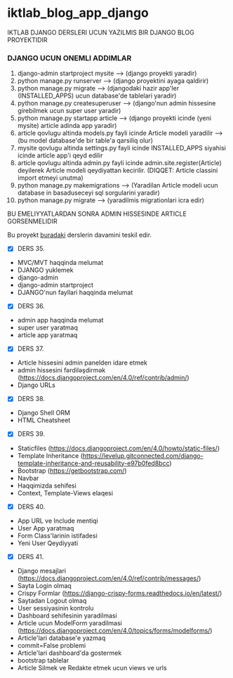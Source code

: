 # iktlab_blog_app_django
IKTLAB DJANGO DERSLERI UCUN YAZILMIS BIR DJANGO BLOG PROYEKTIDIR 

### DJANGO UCUN ONEMLI ADDIMLAR
1. django-admin startproject mysite --> (django proyekti yaradir)
2. python manage.py runserver --> (django proyektini ayaga qaldirir)
3. python manage.py migrate --> (djangodaki hazir app'ler (INSTALLED_APPS) ucun database'de tablelari yaradir)
4. python manage.py createsuperuser --> (django'nun admin hissesine girebilmek ucun super user yaradir)
5. python manage.py startapp article --> (django proyekti icinde (yeni mysite) article adinda app yaradir)
6. article qovlugu altinda models.py fayli icinde Article modeli yaradilir --> (bu model database'de bir table'a qarsiliq olur)
7. mysite qovlugu altinda settings.py fayli icinde INSTALLED_APPS siyahisi icinde article app'i qeyd edilir
8. article qovlugu altinda admin.py fayli icinde admin.site.register(Article) deyilerek Article modeli qeydiyattan kecirilir. (DIQQET: Article classini import etmeyi unutma)
9. python manage.py makemigrations --> (Yaradilan Article modeli ucun database in basaduseceyi sql sorgularini yaradir)
10. python manage.py migrate --> (yaradilmis migrationlari icra edir)

BU EMELIYYATLARDAN SONRA ADMIN HISSESINDE ARTICLE GORSENMELIDIR



Bu proyekt [buradaki](https://github.com/aliyevorkhan/ikt_lab_python_module_1) derslerin davamini teskil edir.

- [x] DERS 35. <br>
* MVC/MVT haqqinda melumat
* DJANGO yuklemek
* django-admin
* django-admin startproject
* DJANGO'nun fayllari haqqinda melumat

- [x] DERS 36. <br>
* admin app haqqinda melumat
* super user yaratmaq
* article app yaratmaq

- [x] DERS 37. <br>
* Article hissesini admin panelden idare etmek
* admin hissesini fərdiləşdirmək (https://docs.djangoproject.com/en/4.0/ref/contrib/admin/)
* Django URLs

- [x] DERS 38. <br>
* Django Shell ORM
* HTML Cheatsheet

- [x] DERS 39. <br>
* Staticfiles (https://docs.djangoproject.com/en/4.0/howto/static-files/)
* Template Inheritance (https://levelup.gitconnected.com/django-template-inheritance-and-reusability-e97b0fed8bcc)
* Bootstrap (https://getbootstrap.com/)
* Navbar
* Haqqimizda sehifesi
* Context, Template-Views elaqesi

- [x] DERS 40. <br>
* App URL ve Include mentiqi
* User App yaratmaq
* Form Class'larinin istifadesi
* Yeni User Qeydiyyati 

- [x] DERS 41. <br>
* Django mesajlari (https://docs.djangoproject.com/en/4.0/ref/contrib/messages/)
* Sayta Login olmaq 
* Crispy Formlar (https://django-crispy-forms.readthedocs.io/en/latest/)
* Saytadan Logout olmaq
* User sessiyasinin kontrolu
* Dashboard sehifesinin yaradilmasi
* Article ucun ModelForm yaradilmasi (https://docs.djangoproject.com/en/4.0/topics/forms/modelforms/)
* Article'lari database'e yazmaq
* commit=False problemi
* Article'lari dashboard'da gostermek
* bootstrap tablelar
* Article Silmek ve Redakte etmek ucun views ve urls


